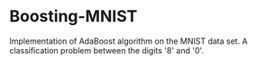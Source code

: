 # Boosting-MNIST

Implementation of AdaBoost algorithm on the MNIST data set.
A classification problem between the digits '8' and '0'.
